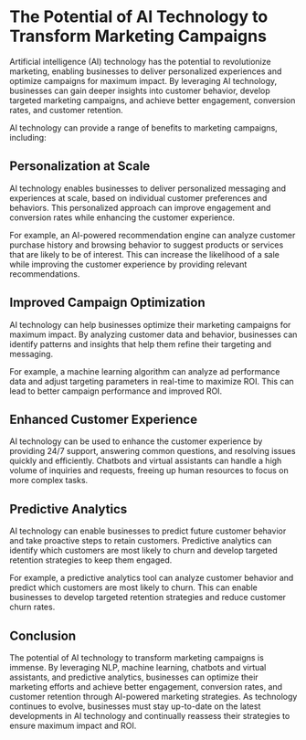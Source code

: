 The Potential of AI Technology to Transform Marketing Campaigns
=============================================================================

Artificial intelligence (AI) technology has the potential to revolutionize marketing, enabling businesses to deliver personalized experiences and optimize campaigns for maximum impact. By leveraging AI technology, businesses can gain deeper insights into customer behavior, develop targeted marketing campaigns, and achieve better engagement, conversion rates, and customer retention.

AI technology can provide a range of benefits to marketing campaigns, including:

Personalization at Scale
------------------------

AI technology enables businesses to deliver personalized messaging and experiences at scale, based on individual customer preferences and behaviors. This personalized approach can improve engagement and conversion rates while enhancing the customer experience.

For example, an AI-powered recommendation engine can analyze customer purchase history and browsing behavior to suggest products or services that are likely to be of interest. This can increase the likelihood of a sale while improving the customer experience by providing relevant recommendations.

Improved Campaign Optimization
------------------------------

AI technology can help businesses optimize their marketing campaigns for maximum impact. By analyzing customer data and behavior, businesses can identify patterns and insights that help them refine their targeting and messaging.

For example, a machine learning algorithm can analyze ad performance data and adjust targeting parameters in real-time to maximize ROI. This can lead to better campaign performance and improved ROI.

Enhanced Customer Experience
----------------------------

AI technology can be used to enhance the customer experience by providing 24/7 support, answering common questions, and resolving issues quickly and efficiently. Chatbots and virtual assistants can handle a high volume of inquiries and requests, freeing up human resources to focus on more complex tasks.

Predictive Analytics
--------------------

AI technology can enable businesses to predict future customer behavior and take proactive steps to retain customers. Predictive analytics can identify which customers are most likely to churn and develop targeted retention strategies to keep them engaged.

For example, a predictive analytics tool can analyze customer behavior and predict which customers are most likely to churn. This can enable businesses to develop targeted retention strategies and reduce customer churn rates.

Conclusion
----------

The potential of AI technology to transform marketing campaigns is immense. By leveraging NLP, machine learning, chatbots and virtual assistants, and predictive analytics, businesses can optimize their marketing efforts and achieve better engagement, conversion rates, and customer retention through AI-powered marketing strategies. As technology continues to evolve, businesses must stay up-to-date on the latest developments in AI technology and continually reassess their strategies to ensure maximum impact and ROI.


